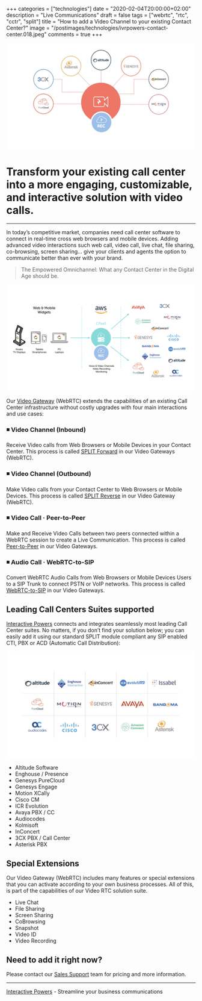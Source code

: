 +++
categories = ["technologies"]
date = "2020-02-04T20:00:00+02:00"
description = "Live Communications"
draft = false
tags = ["webrtc", "rtc", "cctr", "split"]
title = "How to add a Video Channel to your existing Contact Center?"
image = "/postimages/technologies/ivrpowers-contact-center.018.jpeg"
comments = true
+++

![Video Contact Center](/postimages/technologies/ivrpowers-contact-center.018.jpeg)

# Transform your existing call center into a more engaging, customizable, and interactive solution with video calls. 
---

In today’s competitive market, companies need call center software to connect in real-time cross web browsers and mobile devices. Adding advanced video interactions such web call, video call, live chat, file sharing, co-browsing, screen sharing… give your clients and agents the option to communicate better than ever with your brand.

> The Empowered Omnichannel: What any Contact Center in the Digital Age should be.

![Video RTC Empowered Omnichannel](/postimages/technologies/ivrpowers-turnkey-screen.024.png)

Our [Video Gateway](https://www.ivrpowers.com/videortc/) (WebRTC) extends the capabilities of an existing Call Center infrastructure without costly upgrades with four main interactions and use cases:

###	◾️	Video Channel (Inbound)
Receive Video calls from Web Browsers or Mobile Devices in your Contact Center.
This process is called [SPLIT Forward](https://blog.ivrpowers.com/post/technologies/what-is-split-forward/) in our Video Gateways (WebRTC).

###	◾️	Video Channel (Outbound)
Make Video calls from your Contact Center to Web Browsers or Mobile Devices.
This process is called [SPLIT Reverse](https://blog.ivrpowers.com/post/technologies/what-is-split-reverse/) in our Video Gateway (WebRTC).

###	◾️	Video Call · Peer-to-Peer
Make and Receive Video Calls between two peers connected within a WebRTC session to create a Live Communication.
This process is called [Peer-to-Peer](https://blog.ivrpowers.com/post/technologies/what-is-peer-to-peer/) in our Video Gateways.

###	◾️	Audio Call · WebRTC-to-SIP
Convert WebRTC Audio Calls from Web Browsers or Mobile Devices Users to a SIP Trunk to connect PSTN or VoIP networks.
This process is called [WebRTC-to-SIP](https://blog.ivrpowers.com/post/technologies/what-is-webrtc-to-sip/) in our Video Gateways.

##	Leading Call Centers Suites supported

[Interactive Powers](https://interactivepowers.com) connects and integrates seamlessly most leading Call Center suites. No matters, if you don’t find your solution below; you can easily add it using our standard SPLIT module compliant any SIP enabled CTI, PBX or ACD (Automatic Call Distribution):

![Contact Center Vendors](/postimages/technologies/ivrpowers-contact-center.005.jpeg)

* Altitude Software
* Enghouse / Presence
* Genesys PureCloud
* Genesys Engage
* Motion XCally
* Cisco CM
* ICR Evolution
* Avaya PBX / CC
* Audiocodes
* Kolmisoft
* InConcert
* 3CX PBX / Call Center
* Asterisk PBX

##	Special Extensions

Our Video Gateway (WebRTC) includes many features or special extensions that you can activate according to your own business processes. All of this, is part of the capabilities of our Video RTC solution suite.

* Live Chat
* File Sharing
* Screen Sharing
* CoBrowsing
* Snapshot
* Video ID
* Video Recording

##	Need to add it right now?

Please contact our [Sales Support](https://www.ivrpowers.com/support-services/) team for pricing and more information.

---
[Interactive Powers](http://www.ivrpowers.com/) - Streamline your business communications

